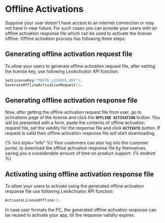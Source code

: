 # Offline Activations

Suppose your user doesn't have access to an internet connection or may not have in near future. For such cases you can provide your users with an offline activation response file which can be used to activate the license offline. Offline activation process has following three steps:

## Generating offline activation request file

To allow your users to generate offline activation request file, after setting the license key, use following LexActivator API function:

```c
SetLicenseKey("PASTE_LICENCE_KEY");
GenerateOfflineActivationRequest();
```

## Generating offline activation response file

Now, after getting the offline activation request file from user, go to activations page of the license and click the **`OFFLINE ACTIVATION`** button. You will be presented with a form, paste the contents of offline activation request file, set the validity for the response file and click **`ACTIVATE`** button. If request is valid then offline activation response file will start downloading.

{% hint style="info" %}
Your customers can also log into the customer portal, to download the offline activation response file by themselves, saving you a considerable amount of time on product support.
{% endhint %}

## Activating using offline activation response file

To allow your users to activate using the generated offline activation response file use following LexActivator API function:

```c
ActivateLicenseOffline();
```

In case user formats the PC, the generated offline activation response can be reused to activate your app, till the response validity expires.

